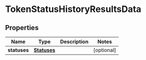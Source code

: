 

# TokenStatusHistoryResultsData


## Properties

| Name | Type | Description | Notes |
|------------ | ------------- | ------------- | -------------|
|**statuses** | [**Statuses**](Statuses.md) |  |  [optional] |



